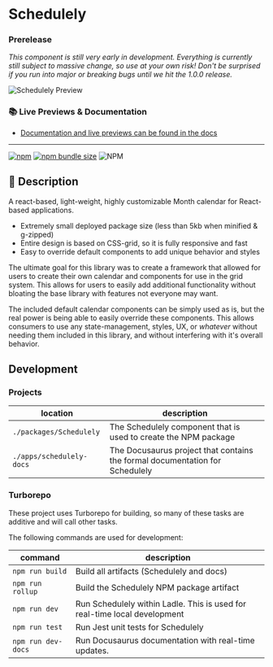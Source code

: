 # Schedulely

### Prerelease

_This component is still very early in development. Everything is currently still subject to massive change, so use at your own risk! Don't be surprised if you run into major or breaking bugs until we hit the 1.0.0 release._

![Schedulely Preview](https://github.com/bruceharrison1984/Schedulely/blob/main/assets/preview.png?raw=true 'Schedulely Preview')

### 📚 Live Previews & Documentation

- [Documentation and live previews can be found in the docs](https://bruceharrison1984.github.io/Schedulely/)

---

[![npm](https://img.shields.io/npm/v/schedulely)](https://www.npmjs.com/package/schedulely) [![npm bundle size](https://img.shields.io/bundlephobia/minzip/schedulely)](https://bundlephobia.com/package/schedulely) ![NPM](https://img.shields.io/npm/l/schedulely?color=blue)

## 📃 Description

A react-based, light-weight, highly customizable Month calendar for React-based applications.

- Extremely small deployed package size (less than 5kb when minified & g-zipped)
- Entire design is based on CSS-grid, so it is fully responsive and fast
- Easy to override default components to add unique behavior and styles

The ultimate goal for this library was to create a framework that allowed for users to create their own calendar and components for use in the grid system. This allows for users to easily add additional functionality without bloating the base library with features not everyone may want.

The included default calendar components can be simply used as is, but the real power is being able to easily override these components. This allows consumers to use any state-management, styles, UX, or _whatever_ without needing them included in this library, and without interfering with it's overall behavior.

## Development

### Projects

| location                 | description                                                                  |
| ------------------------ | ---------------------------------------------------------------------------- |
| `./packages/Schedulely`  | The Schedulely component that is used to create the NPM package              |
| `./apps/schedulely-docs` | The Docusaurus project that contains the formal documentation for Schedulely |

### Turborepo

These project uses Turborepo for building, so many of these tasks are additive and will call other tasks.

The following commands are used for development:

| command            | description                                                               |
| ------------------ | ------------------------------------------------------------------------- |
| `npm run build`    | Build all artifacts (Schedulely and docs)                                 |
| `npm run rollup`   | Build the Schedulely NPM package artifact                                 |
| `npm run dev`      | Run Schedulely within Ladle. This is used for real-time local development |
| `npm run test`     | Run Jest unit tests for Schedulely                                        |
| `npm run dev-docs` | Run Docusaurus documentation with real-time updates.                      |
